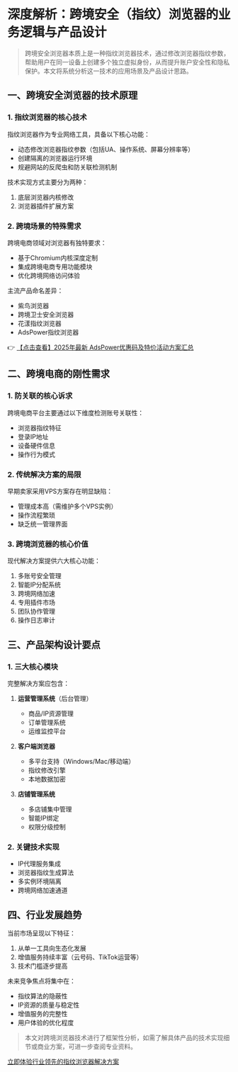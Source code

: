 # 深度解析：跨境安全（指纹）浏览器的业务逻辑与产品设计

> 跨境安全浏览器本质上是一种指纹浏览器技术，通过修改浏览器指纹参数，帮助用户在同一设备上创建多个独立虚拟身份，从而提升账户安全性和隐私保护。本文将系统分析这一技术的应用场景及产品设计思路。

## 一、跨境安全浏览器的技术原理

### 1. 指纹浏览器的核心技术
指纹浏览器作为专业网络工具，具备以下核心功能：
- 动态修改浏览器指纹参数（包括UA、操作系统、屏幕分辨率等）
- 创建隔离的浏览器运行环境
- 规避网站的反爬虫和防关联检测机制

技术实现方式主要分为两种：
1. 底层浏览器内核修改
2. 浏览器插件扩展方案

### 2. 跨境场景的特殊需求
跨境电商领域对浏览器有独特要求：
- 基于Chromium内核深度定制
- 集成跨境电商专用功能模块
- 优化跨境网络访问体验

主流产品命名差异：
- 紫鸟浏览器
- 跨境卫士安全浏览器
- 花漾指纹浏览器
- AdsPower指纹浏览器

👉 [【点击查看】2025年最新 AdsPower优惠码及特价活动方案汇总](https://bit.ly/adspower_free)

## 二、跨境电商的刚性需求

### 1. 防关联的核心诉求
跨境电商平台主要通过以下维度检测账号关联性：
- 浏览器指纹特征
- 登录IP地址
- 设备硬件信息
- 操作行为模式

### 2. 传统解决方案的局限
早期卖家采用VPS方案存在明显缺陷：
- 管理成本高（需维护多个VPS实例）
- 操作流程繁琐
- 缺乏统一管理界面

### 3. 跨境浏览器的核心价值
现代解决方案提供六大核心功能：
1. 多账号安全管理
2. 智能IP分配系统
3. 跨境网络加速
4. 专用插件市场
5. 团队协作管理
6. 操作日志审计

## 三、产品架构设计要点

### 1. 三大核心模块
完整解决方案应包含：
1. **运营管理系统**（后台管理）
   - 商品/IP资源管理
   - 订单管理系统
   - 运维监控平台

2. **客户端浏览器**
   - 多平台支持（Windows/Mac/移动端）
   - 指纹修改引擎
   - 本地数据加密

3. **店铺管理系统**
   - 多店铺集中管理
   - 智能IP绑定
   - 权限分级控制

### 2. 关键技术实现
- IP代理服务集成
- 浏览器指纹生成算法
- 多实例环境隔离
- 跨境网络加速通道

## 四、行业发展趋势

当前市场呈现以下特征：
1. 从单一工具向生态化发展
2. 增值服务持续丰富（云号码、TikTok运营等）
3. 技术门槛逐步提高

未来竞争焦点将集中在：
- 指纹算法的隐蔽性
- IP资源的质量与稳定性
- 增值服务的完整性
- 用户体验的优化程度

> 本文对跨境浏览器技术进行了框架性分析，如需了解具体产品的技术实现细节或商业方案，可进一步查阅专业资料。

[立即体验行业领先的指纹浏览器解决方案](https://bit.ly/adspower_free)